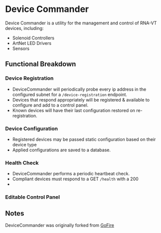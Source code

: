 # Device Commander

Device Commander is a utility for the management and control of RNA-VT devices, including:

- Solenoid Controllers
- ArtNet LED Drivers
- Sensors

## Functional Breakdown

### Device Registration

- DeviceCommander will periodically probe every ip address in the configured subnet for a `/device-registration` endpoint.
- Devices that respond appropriately will be registered & available to configure and add to a control panel.
- Known devices will have their last configuration restored on re-registration.

### Device Configuration

- Registered devices may be passed static configuration based on their device type
- Applied configurations are saved to a database.

### Health Check

- DeviceCommander performs a periodic heartbeat check. 
- Compliant devices must respond to a GET `/health` with a 200
- 

### Editable Control Panel

## Notes

DeviceCommander was originally forked from  [GoFire](https://github.com/RNA-VT/GoFire)